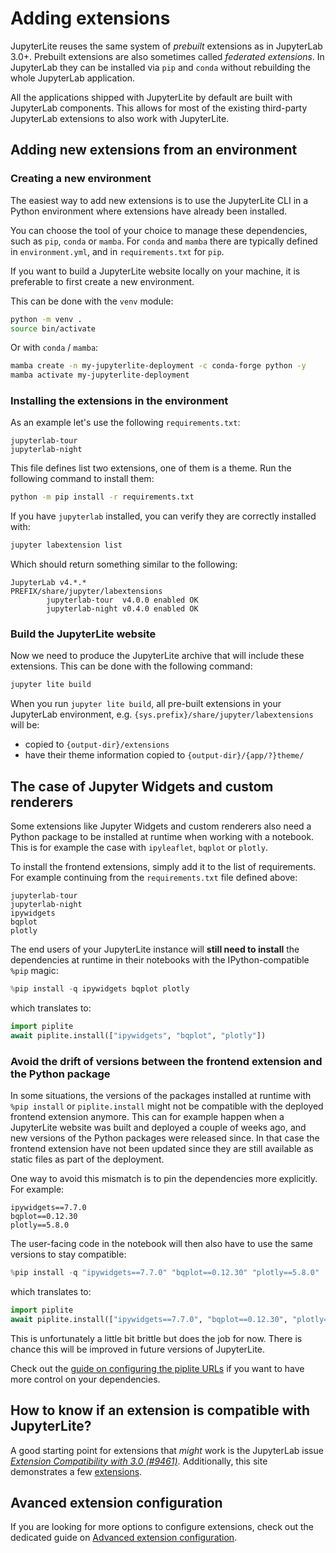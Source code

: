 # Adding extensions

JupyterLite reuses the same system of _prebuilt_ extensions as in JupyterLab 3.0+.
Prebuilt extensions are also sometimes called _federated extensions_. In JupyterLab they
can be installed via `pip` and `conda` without rebuilding the whole JupyterLab
application.

All the applications shipped with JupyterLite by default are built with JupyterLab
components. This allows for most of the existing third-party JupyterLab extensions to
also work with JupyterLite.

## Adding new extensions from an environment

### Creating a new environment

The easiest way to add new extensions is to use the JupyterLite CLI in a Python
environment where extensions have already been installed.

You can choose the tool of your choice to manage these dependencies, such as `pip`,
`conda` or `mamba`. For `conda` and `mamba` there are typically defined in
`environment.yml`, and in `requirements.txt` for `pip`.

If you want to build a JupyterLite website locally on your machine, it is preferable to
first create a new environment.

This can be done with the `venv` module:

```bash
python -m venv .
source bin/activate
```

Or with `conda` / `mamba`:

```bash
mamba create -n my-jupyterlite-deployment -c conda-forge python -y
mamba activate my-jupyterlite-deployment
```

### Installing the extensions in the environment

As an example let's use the following `requirements.txt`:

```
jupyterlab-tour
jupyterlab-night
```

This file defines list two extensions, one of them is a theme. Run the following command
to install them:

```bash
python -m pip install -r requirements.txt
```

If you have `jupyterlab` installed, you can verify they are correctly installed with:

```bash
jupyter labextension list
```

Which should return something similar to the following:

```text
JupyterLab v4.*.*
PREFIX/share/jupyter/labextensions
        jupyterlab-tour  v4.0.0 enabled OK
        jupyterlab-night v0.4.0 enabled OK
```

### Build the JupyterLite website

Now we need to produce the JupyterLite archive that will include these extensions. This
can be done with the following command:

```bash
jupyter lite build
```

When you run `jupyter lite build`, all pre-built extensions in your JupyterLab
environment, e.g. `{sys.prefix}/share/jupyter/labextensions` will be:

- copied to `{output-dir}/extensions`
- have their theme information copied to `{output-dir}/{app/?}theme/`

## The case of Jupyter Widgets and custom renderers

Some extensions like Jupyter Widgets and custom renderers also need a Python package to
be installed at runtime when working with a notebook. This is for example the case with
`ipyleaflet`, `bqplot` or `plotly`.

To install the frontend extensions, simply add it to the list of requirements. For
example continuing from the `requirements.txt` file defined above:

```text
jupyterlab-tour
jupyterlab-night
ipywidgets
bqplot
plotly
```

The end users of your JupyterLite instance will **still need to install** the
dependencies at runtime in their notebooks with the IPython-compatible `%pip` magic:

```py
%pip install -q ipywidgets bqplot plotly
```

which translates to:

```py
import piplite
await piplite.install(["ipywidgets", "bqplot", "plotly"])
```

### Avoid the drift of versions between the frontend extension and the Python package

In some situations, the versions of the packages installed at runtime with
`%pip install` or `piplite.install` might not be compatible with the deployed frontend
extension anymore. This can for example happen when a JupyterLite website was built and
deployed a couple of weeks ago, and new versions of the Python packages were released
since. In that case the frontend extension have not been updated since they are still
available as static files as part of the deployment.

One way to avoid this mismatch is to pin the dependencies more explicitly. For example:

```text
ipywidgets==7.7.0
bqplot==0.12.30
plotly==5.8.0
```

The user-facing code in the notebook will then also have to use the same versions to
stay compatible:

```py
%pip install -q "ipywidgets==7.7.0" "bqplot==0.12.30" "plotly==5.8.0"
```

which translates to:

```py
import piplite
await piplite.install(["ipywidgets==7.7.0", "bqplot==0.12.30", "plotly==5.8.0"])
```

This is unfortunately a little bit brittle but does the job for now. There is chance
this will be improved in future versions of JupyterLite.

Check out the [guide on configuring the piplite URLs](../pyodide/wheels.md) if you want
to have more control on your dependencies.

## How to know if an extension is compatible with JupyterLite?

A good starting point for extensions that _might_ work is the JupyterLab issue
_[Extension Compatibility with 3.0 (#9461)][#9461]_. Additionally, this site
demonstrates a few [extensions](../../reference/demo.md).

[#9461]: https://github.com/jupyterlab/jupyterlab/issues/9461
[pre-built extensions]: https://jupyterlab.readthedocs.io/en/stable/user/extensions.html

## Avanced extension configuration

If you are looking for more options to configure extensions, check out the dedicated
guide on [Advanced extension configuration](./advanced/extensions.md).
